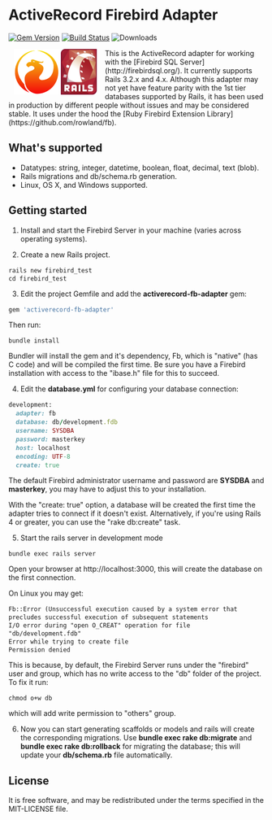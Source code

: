 # ActiveRecord Firebird Adapter
[![Gem Version](https://badge.fury.io/rb/activerecord-fb-adapter.svg)](http://badge.fury.io/rb/activerecord-fb-adapter)
[![Build Status](https://travis-ci.org/rowland/activerecord-fb-adapter.png?branch=master)](https://travis-ci.org/rowland/activerecord-fb-adapter)
![Downloads](https://img.shields.io/gem/dt/activerecord-fb-adapter.png)

<img src="/project_logo.png" align="left" hspace="10">
This is the ActiveRecord adapter for working with the [Firebird SQL Server](http://firebirdsql.org/). It currently supports Rails 3.2.x and 4.x. Although this adapter may not yet have feature parity with the 1st tier databases supported by Rails, it has been used in production by different people without issues and may be considered stable. It uses under the hood the [Ruby Firebird Extension Library](https://github.com/rowland/fb).

## What's supported

- Datatypes: string, integer, datetime, boolean, float, decimal, text (blob).
- Rails migrations and db/schema.rb generation.
- Linux, OS X, and Windows supported.

## Getting started

1) Install and start the Firebird Server in your machine (varies across operating systems).

2) Create a new Rails project.

```
rails new firebird_test
cd firebird_test
```

3) Edit the project Gemfile and add the **activerecord-fb-adapter** gem:

```ruby
gem 'activerecord-fb-adapter'
```

Then run:

```
bundle install
```

Bundler will install the gem and it's dependency, Fb, which is "native" (has C code) and will be compiled the first time. Be sure you have a Firebird installation with access to the "ibase.h" file for this to succeed.

4) Edit the **database.yml** for configuring your database connection:

```ruby
development:
  adapter: fb
  database: db/development.fdb
  username: SYSDBA
  password: masterkey
  host: localhost
  encoding: UTF-8
  create: true
```

The default Firebird administrator username and password are **SYSDBA** and **masterkey**, you may have to adjust this to your installation.

With the "create: true" option, a database will be created the first time the adapter tries to connect if it doesn't exist. Alternatively, if you're using Rails 4 or greater, you can use the "rake db:create" task.

5) Start the rails server in development mode

```
bundle exec rails server
```

Open your browser at http://localhost:3000, this will create the database on the first connection.

On Linux you may get:

```
Fb::Error (Unsuccessful execution caused by a system error that precludes successful execution of subsequent statements
I/O error during "open O_CREAT" operation for file "db/development.fdb"
Error while trying to create file
Permission denied
```

This is because, by default, the Firebird Server runs under the "firebird" user and group, which has no write access to the "db" folder of the project. To fix it run:

```
chmod o+w db
```
which will add write permission to "others" group.

6) Now you can start generating scaffolds or models and rails will create the corresponding migrations. Use **bundle exec rake db:migrate** and **bundle exec rake db:rollback** for migrating the database; this will update your **db/schema.rb** file automatically.

## License
It is free software, and may be redistributed under the terms specified in the MIT-LICENSE file.
